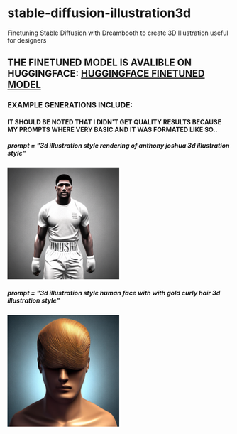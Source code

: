 # stable-diffusion-illustration3d
Finetuning Stable Diffusion with Dreambooth to create 3D Illustration useful for designers

## THE FINETUNED MODEL IS AVALIBLE ON HUGGINGFACE: <a href="https://huggingface.co/aidystark/3Dillustration-stable-diffusion" target="_top">HUGGINGFACE FINETUNED MODEL</a>

### EXAMPLE GENERATIONS INCLUDE:
#### IT SHOULD BE NOTED THAT I DIDN'T GET QUALITY RESULTS BECAUSE MY PROMPTS WHERE VERY BASIC AND IT WAS FORMATED LIKE SO..

##### prompt = "3d illustration style rendering of anthony joshua 3d illustration style"
<p align="left">
   <img alt="Output 1" src="data/ycyxg.png" width="50%"/>
</p>

##### prompt = "3d illustration style human face with with gold curly hair 3d illustration style"
<p align="left">
   <img alt="Output 1" src="data/3d.png" width="50%"/>
</p>
